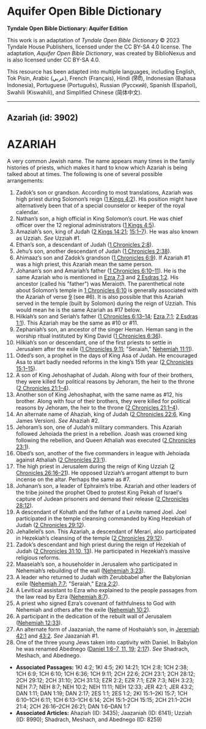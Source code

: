 # Aquifer Open Bible Dictionary

**Tyndale Open Bible Dictionary: Aquifer Edition**

This work is an adaptation of *Tyndale Open Bible Dictionary* © 2023 Tyndale House Publishers, licensed under the CC BY\-SA 4\.0 license. The adaptation, *Aquifer Open Bible Dictionary*, was created by BiblioNexus and is also licensed under CC BY\-SA 4\.0\.

This resource has been adapted into multiple languages, including English, Tok Pisin, Arabic (عربي), French (Français), Hindi (हिंदी), Indonesian (Bahasa Indonesia), Portuguese (Português), Russian (Русский), Spanish (Español), Swahili (Kiswahili), and Simplified Chinese (简体中文).



--------------------------------

## Azariah (id: 3902)

AZARIAH
=======

A very common Jewish name. The name appears many times in the family histories of priests, which makes it hard to know which Azariah is being talked about at times. The following is one of several possible arrangements:

1. Zadok’s son or grandson. According to most translations, Azariah was high priest during Solomon’s reign ([1 Kings 4:2](https://ref.ly/1Kgs4:2)). His position might have alternatively been that of a special counselor or keeper of the royal calendar.
2. Nathan’s son, a high official in King Solomon’s court. He was chief officer over the 12 regional administrators ([1 Kings 4:5](https://ref.ly/1Kgs4:5)).
3. Amaziah’s son, king of Judah ([2 Kings 14:21](https://ref.ly/2Kgs14:21); [15:1–7](https://ref.ly/2Kgs15:1-2Kgs15:7)). He was also known as Uzziah. *See* Uzziah \#1.
4. Ethan’s son, a descendant of Judah ([1 Chronicles 2:8](https://ref.ly/1Chr2:8)).
5. Jehu’s son, another descendant of Judah ([1 Chronicles 2:38](https://ref.ly/1Chr2:38)).
6. Ahimaaz’s son and Zadok’s grandson ([1 Chronicles 6:9](https://ref.ly/1Chr6:9)). If Azariah \#1 was a high priest, this Azariah mean the same person.
7. Johanan’s son and Amariah’s father ([1 Chronicles 6:10](https://ref.ly/1Chr6:10-1Chr6:11)[–](https://ref.ly/2Kgs15:1-2Kgs15:7)[11](https://ref.ly/1Chr6:10-1Chr6:11)). He is the same Azariah who is mentioned in [Ezra 7:3](https://ref.ly/Ezra7:3) and [2 Esdras 1:2](https://ref.ly/2Esd1:2). His ancestor (called his "father") was Meraioth. The parenthetical note about Solomon’s temple in [1 Chronicles 6:10](https://ref.ly/1Chr6:10) is generally associated with the Azariah of verse [9](https://ref.ly/1Chr6:9) (see \#6\). It is also possible that this Azariah served in the temple (built by Solomon) during the reign of Uzziah. This would mean he is the same Azariah as \#17 below.
8. Hilkiah’s son and Seriah’s father ([1 Chronicles 6:13](https://ref.ly/1Chr6:13-1Chr6:14)[–](https://ref.ly/2Kgs15:1-2Kgs15:7)[14](https://ref.ly/1Chr6:13-1Chr6:14); [Ezra 7:1](https://ref.ly/Ezra7:1); [2 Esdras 1:1](https://ref.ly/2Esd1:1)). This Azariah may be the same as \#10 or \#11\.
9. Zephaniah’s son, an ancestor of the singer Heman. Heman sang in the worship ritual instituted by King David ([1 Chronicles 6:36](https://ref.ly/1Chr6:36)).
10. Hilkiah’s son or descendant, one of the first priests to settle in Jerusalem after the exile ([1 Chronicles 9:11](https://ref.ly/1Chr9:11); "Seraiah," [Nehemiah 11:11](https://ref.ly/Neh11:11)).
11. Oded’s son, a prophet in the days of King Asa of Judah. He encouraged Asa to start badly needed reforms in the king’s 15th year ([2 Chronicles 15:1](https://ref.ly/2Chr15:1-2Chr15:15)[–](https://ref.ly/2Kgs15:1-2Kgs15:7)[15](https://ref.ly/2Chr15:1-2Chr15:15)).
12. A son of King Jehoshaphat of Judah. Along with four of their brothers, they were killed for political reasons by Jehoram, the heir to the throne ([2 Chronicles 21:1](https://ref.ly/2Chr21:1-2Chr21:4)[–](https://ref.ly/2Kgs15:1-2Kgs15:7)[4](https://ref.ly/2Chr21:1-2Chr21:4)).
13. Another son of King Jehoshaphat, with the same name as \#12, his brother. Along with four of their brothers, they were killed for political reasons by Jehoram, the heir to the throne ([2 Chronicles 21:1](https://ref.ly/2Chr21:1-2Chr21:4)[–](https://ref.ly/2Kgs15:1-2Kgs15:7)[4](https://ref.ly/2Chr21:1-2Chr21:4)).
14. An alternate name of Ahaziah, king of Judah ([2 Chronicles 22:6](https://ref.ly/2Chr22:6), King James Version). *See* Ahaziah \#2.
15. Jehoram’s son, one of Judah’s military commanders. This Azariah followed Jehoiada the priest in a rebellion. Joash was crowned king following the rebellion, and Queen Athaliah was executed ([2 Chronicles 23:1](https://ref.ly/2Chr23:1)).
16. Obed’s son, another of the five commanders in league with Jehoiada against Athaliah ([2 Chronicles 23:1](https://ref.ly/2Chr23:1)).
17. The high priest in Jerusalem during the reign of King Uzziah ([2 Chronicles 26:16–21](https://ref.ly/2Chr26:16-2Chr26:21)). He opposed Uzziah’s arrogant attempt to burn incense on the altar. Perhaps the same as \#7\.
18. Johanan’s son, a leader of Ephraim’s tribe. Azariah and other leaders of the tribe joined the prophet Obed to protest King Pekah of Israel's capture of Judean prisoners and demand their release ([2 Chronicles 28:12](https://ref.ly/2Chr28:12)).
19. A descendant of Kohath and the father of a Levite named Joel. Joel participated in the temple cleansing commanded by King Hezekiah of Judah ([2 Chronicles 29:12](https://ref.ly/2Chr29:12)).
20. Jehallelel’s son. This Azariah, a descendant of Merari, also participated in Hezekiah’s cleansing of the temple ([2 Chronicles 29:12](https://ref.ly/2Chr29:12)).
21. Zadok’s descendant and high priest during the reign of Hezekiah of Judah ([2 Chronicles 31:10, 13](https://ref.ly/2Chr31:10,2Chr31:13)). He participated in Hezekiah’s massive religious reforms.
22. Maaseiah’s son, a householder in Jerusalem who participated in Nehemiah’s rebuilding of the wall ([Nehemiah 3:23](https://ref.ly/Neh3:23)).
23. A leader who returned to Judah with Zerubbabel after the Babylonian exile ([Nehemiah 7:7](https://ref.ly/Neh7:7); "Seraiah," [Ezra 2:2](https://ref.ly/Ezra2:2)).
24. A Levitical assistant to Ezra who explained to the people passages from the law read by Ezra ([Nehemiah 8:7](https://ref.ly/Neh8:7)).
25. A priest who signed Ezra’s covenant of faithfulness to God with Nehemiah and others after the exile ([Nehemiah 10:2](https://ref.ly/Neh10:2)).
26. A participant in the dedication of the rebuilt wall of Jerusalem ([Nehemiah 12:33](https://ref.ly/Neh12:33)).
27. An alternate form of Jaazaniah, the name of Hoshaiah’s son, in [Jeremiah 42:1](https://ref.ly/Jer42:1) and [43:2](https://ref.ly/Jer43:2). *See* Jaazaniah \#1.
28. One of the three young Jews taken into captivity with Daniel. In Babylon he was renamed Abednego ([Daniel 1:6](https://ref.ly/Dan1:6-Dan1:7,Dan1:11,Dan1:19)[–](https://ref.ly/2Chr26:16-2Chr26:21)[7, 11, 19](https://ref.ly/Dan1:6-Dan1:7,Dan1:11,Dan1:19); [2:17](https://ref.ly/Dan2:17)). *See* Shadrach, Meshach, and Abednego.

* **Associated Passages:** 1KI 4:2; 1KI 4:5; 2KI 14:21; 1CH 2:8; 1CH 2:38; 1CH 6:9; 1CH 6:10; 1CH 6:36; 1CH 9:11; 2CH 22:6; 2CH 23:1; 2CH 28:12; 2CH 29:12; 2CH 31:10; 2CH 31:13; EZR 2:2; EZR 7:1; EZR 7:3; NEH 3:23; NEH 7:7; NEH 8:7; NEH 10:2; NEH 11:11; NEH 12:33; JER 42:1; JER 43:2; DAN 1:11; DAN 1:19; DAN 2:17; 2ES 1:1; 2ES 1:2; 2KI 15:1–2KI 15:7; 1CH 6:10–1CH 6:11; 1CH 6:13–1CH 6:14; 2CH 15:1–2CH 15:15; 2CH 21:1–2CH 21:4; 2CH 26:16–2CH 26:21; DAN 1:6–DAN 1:7
* **Associated Articles:** Ahaziah (ID: 3435); Jaazaniah (ID: 6141); Uzziah (ID: 8990); Shadrach, Meshach, and Abednego (ID: 8259)

